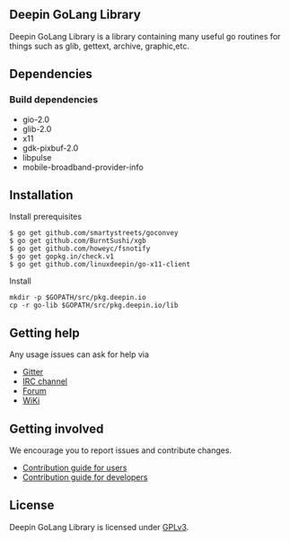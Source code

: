 ## Deepin GoLang Library

Deepin GoLang Library is a library containing many useful go routines for things such as glib, gettext, archive, graphic,etc.

## Dependencies


### Build dependencies

* gio-2.0
* glib-2.0
* x11
* gdk-pixbuf-2.0
* libpulse
* mobile-broadband-provider-info

## Installation

Install prerequisites

```
$ go get github.com/smartystreets/goconvey
$ go get github.com/BurntSushi/xgb
$ go get github.com/howeyc/fsnotify
$ go get gopkg.in/check.v1
$ go get github.com/linuxdeepin/go-x11-client
```

Install

```
mkdir -p $GOPATH/src/pkg.deepin.io
cp -r go-lib $GOPATH/src/pkg.deepin.io/lib
```

## Getting help

Any usage issues can ask for help via

* [Gitter](https://gitter.im/orgs/linuxdeepin/rooms)
* [IRC channel](https://webchat.freenode.net/?channels=deepin)
* [Forum](https://bbs.deepin.org/)
* [WiKi](http://wiki.deepin.org/)

## Getting involved

We encourage you to report issues and contribute changes.

* [Contribution guide for users](http://wiki.deepin.org/index.php?title=Contribution_Guidelines_for_Users)
* [Contribution guide for developers](http://wiki.deepin.org/index.php?title=Contribution_Guidelines_for_Developers)

## License

Deepin GoLang Library is licensed under [GPLv3](LICENSE).
